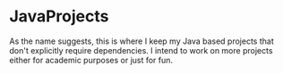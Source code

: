 # JavaProjects

As the name suggests, this is where I keep my Java based projects that don't explicitly require dependencies. I intend to work on more projects either for academic purposes or just for fun.
